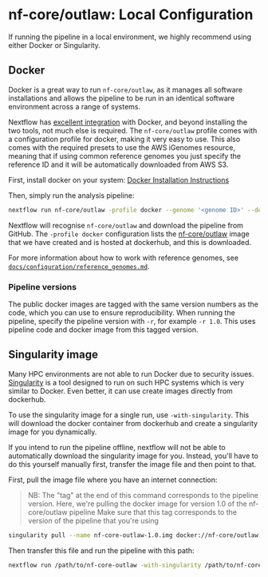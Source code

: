 # nf-core/outlaw: Local Configuration

If running the pipeline in a local environment, we highly recommend using either Docker or Singularity.

## Docker
Docker is a great way to run `nf-core/outlaw`, as it manages all software installations and allows the pipeline to be run in an identical software environment across a range of systems.

Nextflow has [excellent integration](https://www.nextflow.io/docs/latest/docker.html) with Docker, and beyond installing the two tools, not much else is required. The `nf-core/outlaw` profile comes with a configuration profile for docker, making it very easy to use. This also comes with the required presets to use the AWS iGenomes resource, meaning that if using common reference genomes you just specify the reference ID and it will be automatically downloaded from AWS S3.

First, install docker on your system: [Docker Installation Instructions](https://docs.docker.com/engine/installation/)

Then, simply run the analysis pipeline:
```bash
nextflow run nf-core/outlaw -profile docker --genome '<genome ID>' --design '<path to your design file>'
```

Nextflow will recognise `nf-core/outlaw` and download the pipeline from GitHub. The `-profile docker` configuration lists the [nf-core/outlaw](https://hub.docker.com/r/nfcore/outlaw/) image that we have created and is hosted at dockerhub, and this is downloaded.

For more information about how to work with reference genomes, see [`docs/configuration/reference_genomes.md`](reference_genomes.md).

### Pipeline versions
The public docker images are tagged with the same version numbers as the code, which you can use to ensure reproducibility. When running the pipeline, specify the pipeline version with `-r`, for example `-r 1.0`. This uses pipeline code and docker image from this tagged version.


## Singularity image
Many HPC environments are not able to run Docker due to security issues. [Singularity](http://singularity.lbl.gov/) is a tool designed to run on such HPC systems which is very similar to Docker. Even better, it can use create images directly from dockerhub.

To use the singularity image for a single run, use `-with-singularity`. This will download the docker container from dockerhub and create a singularity image for you dynamically.

If you intend to run the pipeline offline, nextflow will not be able to automatically download the singularity image for you. Instead, you'll have to do this yourself manually first, transfer the image file and then point to that.

First, pull the image file where you have an internet connection:

> NB: The "tag" at the end of this command corresponds to the pipeline version.
> Here, we're pulling the docker image for version 1.0 of the nf-core/outlaw pipeline
> Make sure that this tag corresponds to the version of the pipeline that you're using

```bash
singularity pull --name nf-core-outlaw-1.0.img docker://nf-core/outlaw:1.0
```

Then transfer this file and run the pipeline with this path:

```bash
nextflow run /path/to/nf-core-outlaw -with-singularity /path/to/nf-core-outlaw-1.0.img
```
